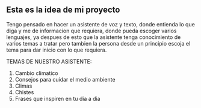 ## Esta es la idea de mi proyecto
Tengo pensado en hacer un asistente de voz y texto, donde entienda lo que diga y me de informacion que requiera, donde pueda escoger varios lenguajes, ya despues de esto que la asistente tenga conocimiento de varios temas a tratar pero tambien la persona desde un principio escoja el tema para dar inicio con lo que requiera.

TEMAS DE NUESTRO ASISTENTE:
1. Cambio climatico 
2. Consejos para cuidar el medio ambiente
3. Climas
4. Chistes
5. Frases que inspiren en tu dia a dia 